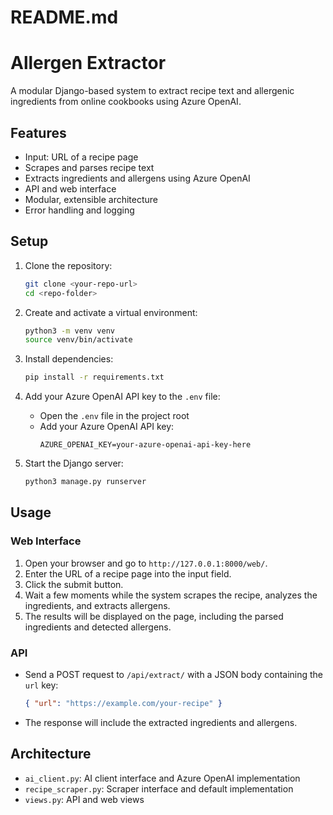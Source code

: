 # README.md

# Allergen Extractor

A modular Django-based system to extract recipe text and allergenic ingredients from online cookbooks using Azure OpenAI.

## Features
- Input: URL of a recipe page
- Scrapes and parses recipe text
- Extracts ingredients and allergens using Azure OpenAI
- API and web interface
- Modular, extensible architecture
- Error handling and logging

## Setup
1. Clone the repository:
   ```sh
   git clone <your-repo-url>
   cd <repo-folder>
   ```
2. Create and activate a virtual environment:
   ```sh
   python3 -m venv venv
   source venv/bin/activate
   ```
3. Install dependencies:
   ```sh
   pip install -r requirements.txt
   ```

4. Add your Azure OpenAI API key to the `.env` file:
   - Open the `.env` file in the project root
   - Add your Azure OpenAI API key:
     ```
     AZURE_OPENAI_KEY=your-azure-openai-api-key-here
     ```

5. Start the Django server:
   ```sh
   python3 manage.py runserver
   ```

## Usage
### Web Interface
1. Open your browser and go to `http://127.0.0.1:8000/web/`.
2. Enter the URL of a recipe page into the input field.
3. Click the submit button.
4. Wait a few moments while the system scrapes the recipe, analyzes the ingredients, and extracts allergens.
5. The results will be displayed on the page, including the parsed ingredients and detected allergens.

### API
- Send a POST request to `/api/extract/` with a JSON body containing the `url` key:
  ```json
  { "url": "https://example.com/your-recipe" }
  ```
- The response will include the extracted ingredients and allergens.

## Architecture
- `ai_client.py`: AI client interface and Azure OpenAI implementation
- `recipe_scraper.py`: Scraper interface and default implementation
- `views.py`: API and web views
